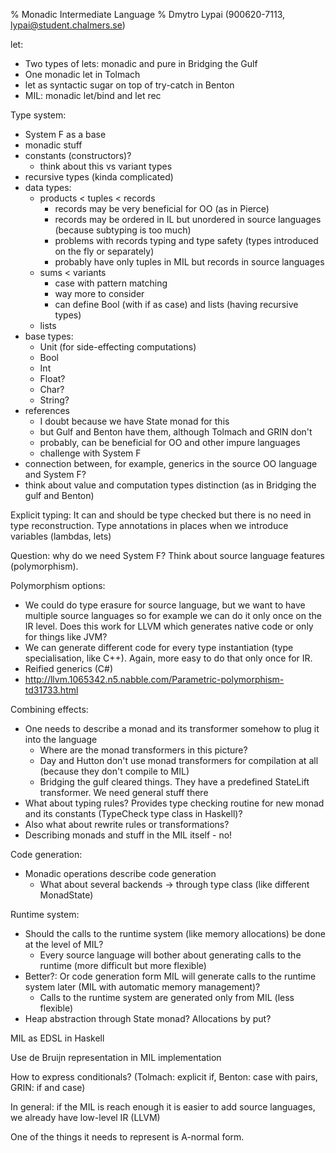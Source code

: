 % Monadic Intermediate Language
% Dmytro Lypai (900620-7113, lypai@student.chalmers.se)

let:

* Two types of lets: monadic and pure in Bridging the Gulf
* One monadic let in Tolmach
* let as syntactic sugar on top of try-catch in Benton
* MIL: monadic let/bind and let rec

Type system:

* System F as a base
* monadic stuff
* constants (constructors)?
    + think about this vs variant types
* recursive types (kinda complicated)
* data types:
    + products < tuples < records
        - records may be very beneficial for OO (as in Pierce)
        - records may be ordered in IL but unordered in source languages (because subtyping is too much)
        - problems with records typing and type safety (types introduced on the fly or separately)
        - probably have only tuples in MIL but records in source languages
    + sums < variants
        - case with pattern matching
        - way more to consider
        - can define Bool (with if as case) and lists (having recursive types)
    + lists
* base types:
    + Unit (for side-effecting computations)
    + Bool
    + Int
    + Float?
    + Char?
    + String?
* references
    + I doubt because we have State monad for this
    + but Gulf and Benton have them, although Tolmach and GRIN don't
    + probably, can be beneficial for OO and other impure languages
    + challenge with System F
* connection between, for example, generics in the source OO language and System F?
* think about value and computation types distinction (as in Bridging the gulf and Benton)

Explicit typing: It can and should be type checked but there is no need in type reconstruction. Type annotations in places
when we introduce variables (lambdas, lets)

Question: why do we need System F?
Think about source language features (polymorphism).

Polymorphism options:

* We could do type erasure for source language, but we want to have multiple
source languages so for example we can do it only once on the IR level. Does this work
for LLVM which generates native code or only for things like JVM?
* We can generate different code for every type instantiation (type specialisation, like C++).
Again, more easy to do that only once for IR.
* Reified generics (C#)
* <http://llvm.1065342.n5.nabble.com/Parametric-polymorphism-td31733.html>

Combining effects:

* One needs to describe a monad and its transformer somehow to plug it into the language
    + Where are the monad transformers in this picture?
    + Day and Hutton don't use monad transformers for compilation at all (because they don't compile to MIL)
    + Bridging the gulf cleared things. They have a predefined StateLift transformer. We need general stuff there
* What about typing rules? Provides type checking routine for new monad and its constants (TypeCheck type class in Haskell)?
* Also what about rewrite rules or transformations?
* Describing monads and stuff in the MIL itself - no!

Code generation:

* Monadic operations describe code generation
    + What about several backends -> through type class (like different MonadState)

Runtime system:

* Should the calls to the runtime system (like memory allocations) be done at the level of MIL?
    + Every source language will bother about generating calls to the runtime (more difficult but more flexible)
* Better?: Or code generation form MIL will generate calls to the runtime system later (MIL with automatic memory management)?
    + Calls to the runtime system are generated only from MIL (less flexible)
* Heap abstraction through State monad? Allocations by put?

MIL as EDSL in Haskell

Use de Bruijn representation in MIL implementation

How to express conditionals? (Tolmach: explicit if, Benton: case with pairs, GRIN: if and case)

In general: if the MIL is reach enough it is easier to add source languages, we already have low-level IR (LLVM)

One of the things it needs to represent is A-normal form.

